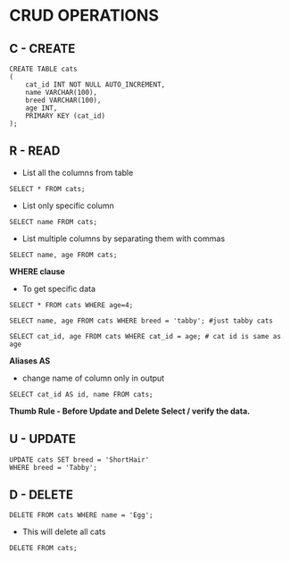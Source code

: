 # CRUD OPERATIONS

## C - CREATE

```
CREATE TABLE cats
(
	cat_id INT NOT NULL AUTO_INCREMENT,
    name VARCHAR(100),
    breed VARCHAR(100),
    age INT,
    PRIMARY KEY (cat_id)
);
```

## R - READ

- List all the columns from table

```
SELECT * FROM cats;
```

- List only specific column

```
SELECT name FROM cats;
```

- List multiple columns by separating them with commas

```
SELECT name, age FROM cats;
```

**WHERE clause**

- To get specific data

```
SELECT * FROM cats WHERE age=4;

SELECT name, age FROM cats WHERE breed = 'tabby'; #just tabby cats

SELECT cat_id, age FROM cats WHERE cat_id = age; # cat id is same as age
```

**Aliases AS**

- change name of column only in output

```
SELECT cat_id AS id, name FROM cats;
```

**Thumb Rule - Before Update and Delete Select / verify the data.**

## U - UPDATE

```
UPDATE cats SET breed = 'ShortHair'
WHERE breed = 'Tabby';
```

## D - DELETE

```
DELETE FROM cats WHERE name = 'Egg';
```

- This will delete all cats

```
DELETE FROM cats;
```
